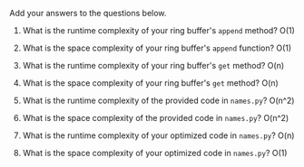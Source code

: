Add your answers to the questions below.

1. What is the runtime complexity of your ring buffer's `append` method?
O(1)

2. What is the space complexity of your ring buffer's `append` function?
O(1)

3. What is the runtime complexity of your ring buffer's `get` method?
O(n)

4. What is the space complexity of your ring buffer's `get` method?
O(n)

5. What is the runtime complexity of the provided code in `names.py`?
O(n^2)

6. What is the space complexity of the provided code in `names.py`?
O(n^2) 
<!-- O(1) -->

7. What is the runtime complexity of your optimized code in `names.py`?
O(n)

8. What is the space complexity of your optimized code in `names.py`?
O(1)
